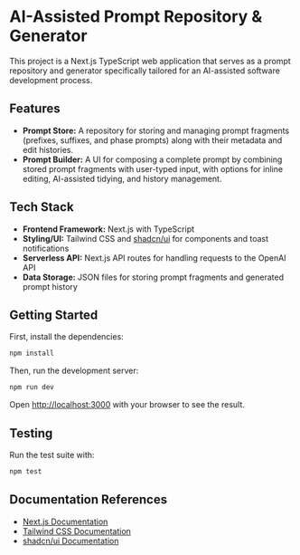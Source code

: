 # AI-Assisted Prompt Repository & Generator

This project is a Next.js TypeScript web application that serves as a prompt repository and generator specifically tailored for an AI-assisted software development process.

## Features

- **Prompt Store:** A repository for storing and managing prompt fragments (prefixes, suffixes, and phase prompts) along with their metadata and edit histories.
- **Prompt Builder:** A UI for composing a complete prompt by combining stored prompt fragments with user-typed input, with options for inline editing, AI-assisted tidying, and history management.

## Tech Stack

- **Frontend Framework:** Next.js with TypeScript
- **Styling/UI:** Tailwind CSS and [shadcn/ui](https://ui.shadcn.com/) for components and toast notifications
- **Serverless API:** Next.js API routes for handling requests to the OpenAI API
- **Data Storage:** JSON files for storing prompt fragments and generated prompt history

## Getting Started

First, install the dependencies:

```bash
npm install
```

Then, run the development server:

```bash
npm run dev
```

Open [http://localhost:3000](http://localhost:3000) with your browser to see the result.

## Testing

Run the test suite with:

```bash
npm test
```

## Documentation References

- [Next.js Documentation](https://nextjs.org/docs)
- [Tailwind CSS Documentation](https://tailwindcss.com/docs)
- [shadcn/ui Documentation](https://ui.shadcn.com/docs)